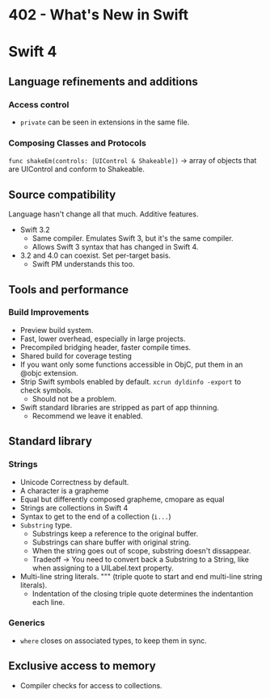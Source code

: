 # 402 - What's New in Swift

# Swift 4

## Language refinements and additions

### Access control

- `private` can be seen in extensions in the same file.

### Composing Classes and Protocols

`func shakeEm(controls: [UIControl & Shakeable])` -> array of objects that are UIControl and conform to Shakeable.

## Source compatibility

Language hasn't change all that much. Additive features.

- Swift 3.2
  - Same compiler. Emulates Swift 3, but it's the same compiler.
  - Allows Swift 3 syntax that has changed in Swift 4.
- 3.2 and 4.0 can coexist. Set per-target basis.
  - Swift PM understands this too.

## Tools and performance

### Build Improvements

- Preview build system.
- Fast, lower overhead, especially in large projects.
- Precompiled bridging header, faster compile times.
- Shared build for coverage testing
- If you want only some functions accessible in ObjC, put them in an @objc extension.
- Strip Swift symbols enabled by default. `xcrun dyldinfo -export` to check symbols.
  - Should not be a problem.
- Swift standard libraries are stripped as part of app thinning.
  - Recommend we leave it enabled.

## Standard library

### Strings

- Unicode Correctness by default.
- A character is a grapheme
- Equal but differently composed grapheme, cmopare as equal
- Strings are collections in Swift 4
- Syntax to get to the end of a collection (`i...`)
- `Substring` type.
  - Substrings keep a reference to the original buffer.
  - Substrings can share buffer with original string.
  - When the string goes out of scope, substring doesn't dissappear.
  - Tradeoff -> You need to convert back a Substring to a String, like when assigning to a UILabel.text property.
- Multi-line string literals. """ (triple quote to start and end multi-line string literals).
  - Indentation of the closing triple quote determines the indentantion each line.
  
### Generics

- `where` closes on associated types, to keep them in sync.

## Exclusive access to memory

- Compiler checks for access to collections.
